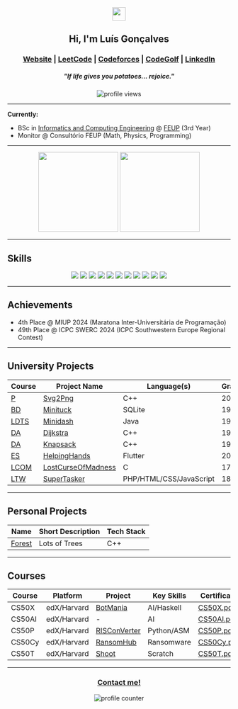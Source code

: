 <div align="center">
  <img src="https://github.com/user-attachments/assets/4d38f57a-6e1e-4de1-9894-2adbde245fc6" width="30px">
  <h2>Hi, I'm Luís Gonçalves</h2>
  <h3>
    <a href="https://luisgoncalves05.github.io">Website</a> |
    <a href="https://leetcode.com/u/LuisGoncalves05/">LeetCode</a> | 
    <a href="https://codeforces.com/profile/luisg05">Codeforces</a> |
    <a href="https://code.golf/golfers/LuisGoncalves05">CodeGolf</a> |
    <a href="https://www.linkedin.com/in/lu%C3%ADs-gon%C3%A7alves-32620b306/">LinkedIn</a>
  </h3>
  <h5>"If life gives you potatoes... rejoice."</h5>
  <img src="https://komarev.com/ghpvc/?username=LuisGoncalves05&color=blue&style=for-the-badge" alt="profile views"/>
</div>

---

**Currently:**  
- BSc in [Informatics and Computing Engineering](https://sigarra.up.pt/feup/pt/cur_geral.cur_view?pv_curso_id=22841) @ [FEUP](https://www.up.pt/feup/en/) (3rd Year)
- Monitor @ Consultório FEUP (Math, Physics, Programming)
---

<div align="center">
  <img height="180em" src="https://github-readme-stats.vercel.app/api?username=LuisGoncalves05&show_icons=true&theme=dracula&include_all_commits=true&count_private=true"/>
  <img height="180em" src="https://github-readme-stats.vercel.app/api/top-langs/?username=LuisGoncalves05&layout=compact&langs_count=7&theme=dracula"/>
</div>

---

## Skills

<p align="center">
  <img src="https://img.shields.io/badge/C-00599C?style=flat&logo=c&logoColor=white"/>
  <img src="https://img.shields.io/badge/C++-00599C?style=flat&logo=c%2B%2B&logoColor=white"/>
  <img src="https://img.shields.io/badge/Python-3776AB?style=flat&logo=python&logoColor=white"/>
  <img src="https://img.shields.io/badge/PHP-777BB4?style=flat&logo=php&logoColor=white"/>
  <img src="https://img.shields.io/badge/JavaScript-F7DF1E?style=flat&logo=javascript&logoColor=black"/>
  <img src="https://img.shields.io/badge/HTML5-E34F26?style=flat&logo=html5&logoColor=white"/>
  <img src="https://img.shields.io/badge/CSS3-1572B6?style=flat&logo=css3&logoColor=white"/>
  <img src="https://img.shields.io/badge/SQLite-003B57?style=flat&logo=sqlite&logoColor=white"/>
  <img src="https://img.shields.io/badge/Linux-333333?style=flat&logo=linux&logoColor=white"/>
  <img src="https://img.shields.io/badge/VS%20Code-007ACC?style=flat&logo=visual-studio-code&logoColor=white"/>
  <img src="https://img.shields.io/badge/Git-F05032?style=flat&logo=git&logoColor=white"/>
</p>

---

## Achievements

- 4th Place @ MIUP 2024 (Maratona Inter-Universitária de Programação)
- 49th Place @ ICPC SWERC 2024 (ICPC Southwestern Europe Regional Contest)

---

## University Projects

| Course | Project Name | Language(s) | Grade |
|--------|--------------|-------------|-------|
| [P](https://sigarra.up.pt/feup/pt/UCURR_GERAL.FICHA_UC_VIEW?pv_ocorrencia_id=521970) | [Svg2Png](https://github.com/LuisGoncalves05/Svg2Png) | C++ | 20.0 |
| [BD](https://sigarra.up.pt/feup/pt/UCURR_GERAL.FICHA_UC_VIEW?pv_ocorrencia_id=541877) | [Minituck](https://github.com/LuisGoncalves05/Minituck) | SQLite | 19.4 |
| [LDTS](https://sigarra.up.pt/feup/pt/UCURR_GERAL.FICHA_UC_VIEW?pv_ocorrencia_id=541879) | [Minidash](https://github.com/LuisGoncalves05/Minidash) | Java | 19.0 |
| [DA](https://sigarra.up.pt/feup/pt/UCURR_GERAL.FICHA_UC_VIEW?pv_ocorrencia_id=541881) | [Dijkstra](https://github.com/LuisGoncalves05/Dijkstra) | C++ | 19.0 |
| [DA](https://sigarra.up.pt/feup/pt/UCURR_GERAL.FICHA_UC_VIEW?pv_ocorrencia_id=541881) | [Knapsack](https://github.com/LuisGoncalves05/Knapsack) | C++ | 19.8 |
| [ES](https://sigarra.up.pt/feup/pt/UCURR_GERAL.FICHA_UC_VIEW?pv_ocorrencia_id=541882) | [HelpingHands](https://github.com/LuisGoncalves05/HelpingHands) | Flutter | 20.0 |
| [LCOM](https://sigarra.up.pt/feup/pt/UCURR_GERAL.FICHA_UC_VIEW?pv_ocorrencia_id=541883) | [LostCurseOfMadness](https://github.com/LuisGoncalves05/LostCurseOfMadness)| C | 17.0 |
| [LTW](https://sigarra.up.pt/feup/pt/UCURR_GERAL.FICHA_UC_VIEW?pv_ocorrencia_id=541884) | [SuperTasker](https://github.com/LuisGoncalves05/SuperTasker) | PHP/HTML/CSS/JavaScript | 18.5 |

---

## Personal Projects

| Name | Short Description | Tech Stack |
|------|-------------------|------------|
| [Forest](https://github.com/LuisGoncalves05/Forest) | Lots of Trees | C++ | - |

---

## Courses

| Course | Platform | Project | Key Skills | Certificate |
|--------|----------|---------|------------|-------------|
| CS50X  | edX/Harvard | [BotMania](https://github.com/LuisGoncalves05/BotMania) | AI/Haskell | [CS50X.pdf](https://github.com/user-attachments/files/20969448/CS50X.pdf) |
| CS50AI | edX/Harvard | - | AI |[CS50AI.pdf](https://github.com/user-attachments/files/22005290/CS50AI.pdf)
| CS50P  | edX/Harvard | [RISConVerter](https://github.com/LuisGoncalves05/RISConVerter) | Python/ASM | [CS50P.pdf](https://github.com/user-attachments/files/20969448/CS50P.pdf) |
| CS50Cy | edX/Harvard | [RansomHub](https://youtu.be/itOPLXpsT0I) | Ransomware | [CS50Cy.pdf](https://github.com/user-attachments/files/20969450/CS50Cy.pdf) |
| CS50T  | edX/Harvard | [Shoot](https://scratch.mit.edu/projects/872237616/) | Scratch | [CS50T.pdf](https://github.com/user-attachments/files/20969447/CS50T.pdf) |

---

<div align="center">
  <h3>
    <a href="mailto:lumicosgon.lg@gmail.com">Contact me!</a>
  </h3>
  <img src="https://hit.yhype.me/github/profile?user_id=72668966" alt="profile counter"/>
</div>
